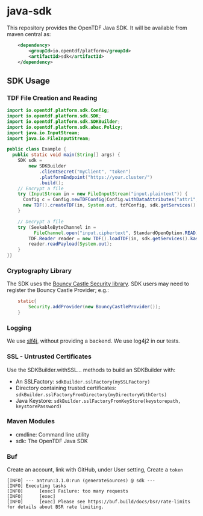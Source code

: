 # java-sdk

This repository provides the OpenTDF Java SDK.
It will be available from maven central as:

```xml
    <dependency>
        <groupId>io.opentdf/platform</groupId>
        <artifactId>sdk</artifactId>
    </dependency>
```



## SDK Usage

### TDF File Creation and Reading

```java
import io.opentdf.platform.sdk.Config;
import io.opentdf.platform.sdk.SDK;
import io.opentdf.platform.sdk.SDKBuilder;
import io.opentdf.platform.sdk.abac.Policy;
import java.io.InputStream;
import java.io.FileInputStream;

public class Example {
  public static void main(String[] args) {
    SDK sdk =
        new SDKBuilder
            .clientSecret("myClient", "token")
            .platformEndpoint("https://your.cluster/")
            .build();
    // Encrypt a file
    try (InputStream in = new FileInputStream("input.plaintext")) {
      Config c = Config.newTDFConfig(Config.withDataAttributes("attr1", "attr2"));
      new TDF().createTDF(in, System.out, tdfConfig, sdk.getServices().kas());
    }

    // Decrypt a file
    try (SeekableByteChannel in =
          FileChannel.open("input.ciphertext", StandardOpenOption.READ)) {
        TDF.Reader reader = new TDF().loadTDF(in, sdk.getServices().kas());
        reader.readPayload(System.out);
    }
}}
```

### Cryptography Library

The SDK uses the [Bouncy Castle Security library](https://www.bouncycastle.org/).  SDK users may need to register the Bouncy Castle Provider; e.g.:

```java
    static{
        Security.addProvider(new BouncyCastleProvider());
    }
```

### Logging

We use [slf4j](https://www.slf4j.org/), without providing a backend. We use log4j2 in our tests.

### SSL - Untrusted Certificates

Use the SDKBuilder.withSSL... methods to build an SDKBuilder with:

- An SSLFactory: ```sdkBuilder.sslFactory(mySSLFactory)```
- Directory containing trusted certificates: ```sdkBuilder.sslFactoryFromDirectory(myDirectoryWithCerts)```
- Java Keystore: ```sdkBuilder.sslFactoryFromKeyStore(keystorepath, keystorePassword)```

### Maven Modules
- cmdline: Command line utility
- sdk: The OpenTDF Java SDK

### Buf

Create an account, link with GitHub, under User setting, Create a `token`

```shell
[INFO] --- antrun:3.1.0:run (generateSources) @ sdk ---
[INFO] Executing tasks
[INFO]      [exec] Failure: too many requests
[INFO]      [exec] 
[INFO]      [exec] Please see https://buf.build/docs/bsr/rate-limits for details about BSR rate limiting.
```
